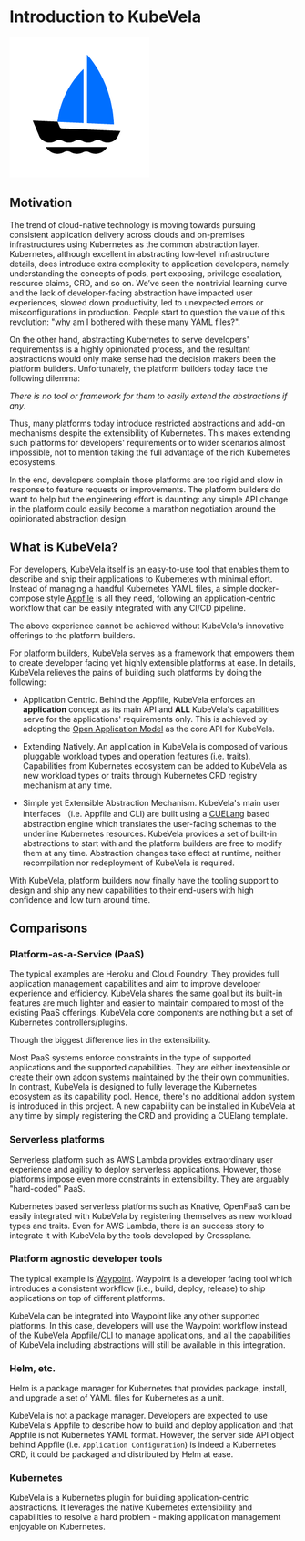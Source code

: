 # Introduction to KubeVela

![alt](../resources/KubeVela-01.png)

## Motivation

The trend of cloud-native technology is moving towards pursuing consistent application delivery across clouds and on-premises infrastructures using Kubernetes as the common abstraction layer. Kubernetes, although excellent in abstracting low-level infrastructure details, does introduce extra complexity to application developers, namely understanding the concepts of pods, port exposing, privilege escalation, resource claims, CRD, and so on. We’ve seen the nontrivial learning curve and the lack of developer-facing abstraction have impacted user experiences, slowed down productivity, led to unexpected errors or misconfigurations in production. People start to question the value of this revolution: "why am I bothered with these many YAML files?".

On the other hand, abstracting Kubernetes to serve developers' requirementss is a highly opinionated process, and the resultant abstractions would only make sense had the decision makers been the platform builders. Unfortunately, the platform builders today face the following dilemma:

*There is no tool or framework for them to easily extend the abstractions if any*. 

Thus, many platforms today introduce restricted abstractions and add-on mechanisms despite the extensibility of Kubernetes. This makes extending such platforms for developers' requirements or to wider scenarios almost impossible, not to mention taking the full advantage of the rich Kubernetes ecosystems.

In the end, developers complain those platforms are too rigid and slow in response to feature requests or improvements. The platform builders do want to help but the engineering effort is daunting: any simple API change in the platform could easily become a marathon negotiation around the opinionated abstraction design.

## What is KubeVela?

For developers, KubeVela itself is an easy-to-use tool that enables them to describe and ship their applications to Kubernetes with minimal effort. Instead of managing a handful Kubernetes YAML files, a simple docker-compose style [Appfile](./docs/developers/devex/appfile.md) is all they need, following an application-centric workflow that can be easily integrated with any CI/CD pipeline.

The above experience cannot be achieved without KubeVela's innovative offerings to the platform builders.

For platform builders, KubeVela serves as a framework that empowers them to create developer facing yet highly extensible platforms at ease. In details, KubeVela relieves the pains of building such platforms by doing the following:

- Application Centric. Behind the Appfile, KubeVela enforces an **application** concept as its main API and **ALL** KubeVela's capabilities serve for the applications' requirements only. This is achieved by adopting the [Open Application Model](https://github.com/oam-dev/spec) as the core API for KubeVela.
 
- Extending Natively. An application in KubeVela is composed of various pluggable workload types and operation features (i.e. traits). Capabilities from Kubernetes ecosystem can be added to KubeVela as new workload types or traits through Kubernetes CRD registry mechanism at any time.

- Simple yet Extensible Abstraction Mechanism. KubeVela's main user interfaces （i.e. Appfile and CLI) are built using a [CUELang](https://github.com/cuelang/cue) based abstraction engine which translates the user-facing schemas to the underline Kubernetes resources. KubeVela provides a set of built-in abstractions to start with and the platform builders are free to modify them at any time. Abstraction changes take effect at runtime, neither recompilation nor redeployment of KubeVela is required.
  
With KubeVela, platform builders now finally have the tooling support to design and ship any new capabilities to their end-users with high confidence and low turn around time. 

## Comparisons

### Platform-as-a-Service (PaaS) 

The typical examples are Heroku and Cloud Foundry. They provides full application management capabilities and aim to improve developer experience and efficiency. KubeVela shares the same goal but its built-in features are much lighter and easier to maintain compared to most of the existing PaaS offerings. KubeVela core components are nothing but a set of Kubernetes controllers/plugins.

Though the biggest difference lies in the extensibility. 

Most PaaS systems enforce constraints in the type of supported applications and the supported capabilities. They are either inextensible or create their own addon systems maintained by the their own communities. In contrast, KubeVela is designed to fully leverage the Kubernetes ecosystem as its capability pool. Hence, there's no additional addon system is introduced in this project. A new capability can be installed in KubeVela at any time by simply registering the CRD and providing a CUElang template.

### Serverless platforms  

Serverless platform such as AWS Lambda provides extraordinary user experience and agility to deploy serverless applications. However, those platforms impose even more constraints in extensibility. They are arguably "hard-coded" PaaS.

Kubernetes based serverless platforms such as Knative, OpenFaaS can be easily integrated with KubeVela by registering themselves as new workload types and traits. Even for AWS Lambda, there is an success story to integrate it with KubeVela by the tools developed by Crossplane.

### Platform agnostic developer tools

The typical example is [Waypoint](https://github.com/hashicorp/waypoint). Waypoint is a developer facing tool which introduces a consistent workflow (i.e., build, deploy, release) to ship applications on top of different platforms.

KubeVela can be integrated into Waypoint like any other supported platforms. In this case, developers will use the Waypoint workflow instead of the KubeVela Appfile/CLI to manage applications, and all the capabilities of KubeVela including abstractions will still be available in this integration.

### Helm, etc. 

Helm is a package manager for Kubernetes that provides package, install, and upgrade a set of YAML files for Kubernetes as a unit. 

KubeVela is not a package manager. Developers are expected to use KubeVela's Appfile to describe how to build and deploy application and that Appfile is not Kubernetes YAML format. However, the server side API object behind Appfile (i.e. `Application Configuration`) is indeed a Kubernetes CRD, it could be packaged and distributed by Helm at ease.

### Kubernetes

KubeVela is a Kubernetes plugin for building application-centric abstractions. It leverages the native Kubernetes extensibility and capabilities to resolve a hard problem - making application management enjoyable on Kubernetes.
